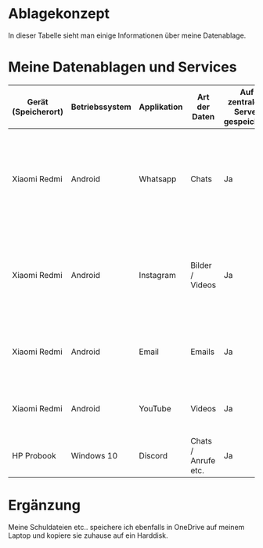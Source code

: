 # Ablagekonzept
In dieser Tabelle sieht man einige Informationen über meine Datenablage.
# Meine Datenablagen und Services

| Gerät (Speicherort) | Betriebssystem | Applikation | Art der Daten       | Auf zentralem Server gespeichert | user friendly privacy policy | Folgen von Datenverlust / Zugriffsrecht                                 | Folgen von Datendiebstahl                                                                                                    | Backup vorhanden? | Art des Backups | Häufigkeit des Backups                            | Massnahmen                                                                                                    |
| ------------------- | -------------- | ----------- | ------------------- | -------------------------------- | ---------------------------- | ----------------------------------------------------------------------- | ---------------------------------------------------------------------------------------------------------------------------- | ----------------- | --------------- | ------------------------------------------------- | ------------------------------------------------------------------------------------------------------------- |
| Xiaomi Redmi        | Android        | Whatsapp    | Chats               | Ja                               | Nein                         | Whatsapp Kontakte und Chats verloren                                    | Kontakte geleaked / Chats -> nicht nur meine Daten sondern auch Daten von den Personen mit denen man chattet wären betroffen | Ja                | Google Drive    | Täglich                                           | Manchmal nachschauen, ob bei Google Drive auch wirklich alles gut läuft                                       |
| Xiaomi Redmi        | Android        | Instagram   | Bilder / Videos     | Ja                               | Nein                         | kein Account mehr -> konnte Plattrorm nicht mehr nutzen für einige Tage | Mann sieht dann die Daten von mir und von den Personen, mit denen man schreibt.                                              | Nein              | \-              | Gar nicht                                         | Für Instagram brauche ich kein Backup, da ich nicht vieles poste. Und wenn habe ich die Bilder auf dem Handy. |
| Xiaomi Redmi        | Android        | Email       | Emails              | Ja                               | Nein                         | Emails verloren / wichtige Infos in Mails weg                           | Private Daten von Personen wären davon betroffen.                                                                            | Ja                | \-              | Jedes Mal, wenn ich online bin. Soweit ich weiss. | Auch schauen, ob das Backup durchgehend funktioniert.                                                         |
| Xiaomi Redmi        | Android        | YouTube     |  Videos             | Ja                               | Nein                         | Für mich gab es bei YouTube kein Datenverlust                           |                                                                                                                              | Nein              | \-              | Gar nicht                                         | Für YouTube brauche ich nicht unbedingt ein Backup                                                            |
| HP Probook          | Windows 10     | Discord     | Chats / Anrufe etc. | Ja                               | Nein                         |                                                                         |                                                                                                                              | Ja, One Drive     |                 |                                                   |                                                                                                               |


# Ergänzung 
Meine Schuldateien etc.. speichere ich ebenfalls in OneDrive auf meinem Laptop und kopiere sie zuhause auf ein Harddisk. 
